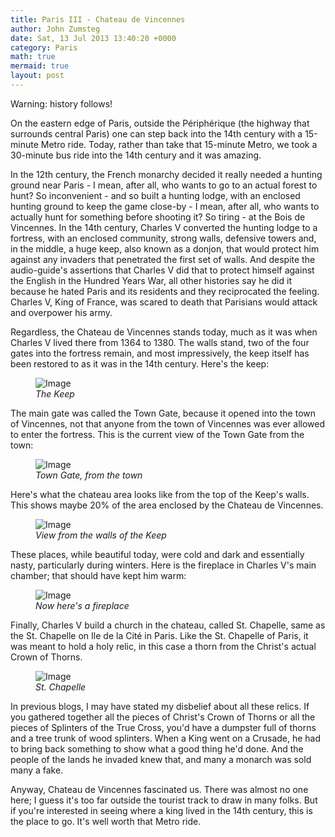 ```yaml
---
title: Paris III - Chateau de Vincennes
author: John Zumsteg
date: Sat, 13 Jul 2013 13:40:20 +0000
category: Paris
math: true
mermaid: true
layout: post
---
```

Warning: history follows!

On the eastern edge of Paris, outside the Périphérique (the highway that surrounds central Paris) one can step back into the 14th century with a 15-minute Metro ride. Today, rather than take that 15-minute Metro, we took a 30-minute bus ride into the 14th century and it was amazing.

In the 12th century, the French monarchy decided it really needed a hunting ground near Paris - I mean, after all, who wants to go to an actual forest to hunt? So inconvenient - and so built a hunting lodge, with an enclosed hunting ground to keep the game close-by - I mean, after all, who wants to actually hunt for something before shooting it? So tiring - at the Bois de Vincennes. In the 14th century, Charles V converted the hunting lodge to a fortress, with an enclosed community, strong walls, defensive towers and, in the middle, a huge keep, also known as a donjon, that would protect him against any invaders that penetrated the first set of walls. And despite the audio-guide's assertions that Charles V did that to protect himself against the English in the Hundred Years War, all other histories say he did it because he hated Paris and its residents and they reciprocated the feeling. Charles V, King of France, was scared to death that Parisians would attack and overpower his army.

Regardless, the Chateau de Vincennes stands today, much as it was when Charles V lived there from 1364 to 1380. The walls stand, two of the four gates into the fortress remain, and most impressively, the keep itself has been restored to as it was in the 14th century. Here's the keep:
<figure>
	<img src="{{"/assets/images/2013/07/DSC03182.jpg" | prepend: site.baseurl | prepend: site.url }}" alt="Image" />
	<figcaption><em>The Keep</em></figcaption>
</figure>



The main gate was called the Town Gate, because it opened into the town of Vincennes, not that anyone from the town of Vincennes was ever allowed to enter the fortress. This is the current view of the Town Gate from the town:
<figure>
	<img src="{{"/assets/images/2013/07/DSC03189.jpg" | prepend: site.baseurl | prepend: site.url }}" alt="Image" />
	<figcaption><em>Town Gate, from the town</em></figcaption>
</figure>



Here's what the chateau area looks like from the top of the Keep's walls. This shows maybe 20% of the area enclosed by the Chateau de Vincennes.
<figure>
	<img src="{{"/assets/images/2013/07/DSC03178.jpg" | prepend: site.baseurl | prepend: site.url }}" alt="Image" />
	<figcaption><em>View from the walls of the Keep</em></figcaption>
</figure>



These places, while beautiful today, were cold and dark and essentially nasty, particularly during winters. Here is the fireplace in Charles V's main chamber; that should have kept him warm:
<figure>
	<img src="{{"/assets/images/2013/07/DSC03180.jpg" | prepend: site.baseurl | prepend: site.url }}" alt="Image" />
	<figcaption><em>Now here's a fireplace</em></figcaption>
</figure>



Finally, Charles V build a church in the chateau, called St. Chapelle, same as the St. Chapelle on Ile de la Cité in Paris. Like the St. Chapelle of Paris, it was meant to hold a holy relic, in this case a thorn from the Christ's actual Crown of Thorns.
<figure>
	<img src="{{"/assets/images/2013/07/DSC03186.jpg" | prepend: site.baseurl | prepend: site.url }}" alt="Image" />
	<figcaption><em>St. Chapelle</em></figcaption>
</figure>


In previous blogs, I may have stated my disbelief about all these relics. If you gathered together all the pieces of Christ's Crown of Thorns or all the pieces of Splinters of the True Cross, you'd have a dumpster full of thorns and a tree trunk of wood splinters. When a King went on a Crusade, he had to bring back something to show what a good thing he'd done. And the people of the lands he invaded knew that, and many a monarch was sold many a fake. 

Anyway, Chateau de Vincennes fascinated us. There was almost no one here; I guess it's too far outside the tourist track to draw in many folks. But if you're interested in seeing where a king lived in the 14th century, this is the place to go. It's well worth that Metro ride.
